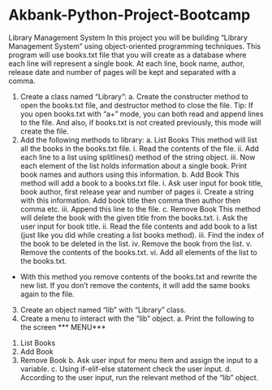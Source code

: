 # Akbank-Python-Project-Bootcamp
Library Management System
In this project you will be building “Library Management System” using object-oriented programming techniques. This program will use books.txt file that you will create as a database where each line will represent a single book. At each line, book name, author, release date and number of pages will be kept and separated with a comma.
1. Create a class named “Library”:
a. Create the constructer method to open the books.txt file, and destructor method to close the file.
Tip: If you open books.txt with “a+” mode, you can both read and append lines to the file. And also, if books.txt is not created previously, this mode will create the file.
2. Add the following methods to library:
a. List Books
This method will list all the books in the books.txt file.
i. Read the contents of the file.
ii. Add each line to a list using splitlines() method of the string object.
iii. Now each element of the list holds information about a single book. Print book names and authors using this information.
b. Add Book
This method will add a book to a books.txt file.
i. Ask user input for book title, book author, first release year and number of pages
ii. Create a string with this information. Add book title then comma then author then comma etc.
iii. Append this line to the file.
c. Remove Book
This method will delete the book with the given title from the books.txt.
i. Ask the user input for book title.
ii. Read the file contents and add book to a list (just like you did while creating a list books method).
iii. Find the index of the book to be deleted in the list.
iv. Remove the book from the list.
v. Remove the contents of the books.txt.
vi. Add all elements of the list to the books.txt.
* With this method you remove contents of the books.txt and rewrite the new list. If you don’t remove the contents, it will add the same books again to the file.
3. Create an object named “lib” with “Library” class.
4. Create a menu to interact with the “lib” object.
a. Print the following to the screen
*** MENU***
1) List Books
2) Add Book
3) Remove Book
b. Ask user input for menu item and assign the input to a variable.
c. Using if-elif-else statement check the user input.
d. According to the user input, run the relevant method of the “lib” object.
